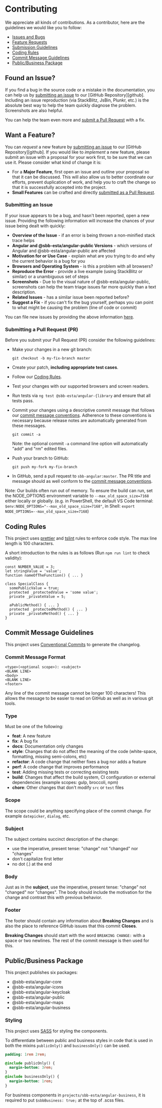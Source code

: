 # Contributing

We appreciate all kinds of contributions. As a contributor, here are the guidelines we would like you to follow:

 - [Issues and Bugs](#issue)
 - [Feature Requests](#feature)
 - [Submission Guidelines](#submit-pr)
 - [Coding Rules](#rules)
 - [Commit Message Guidelines](#commit)
 - [Public/Business Package](#public-business)

## <a name="issue"></a> Found an Issue?
If you find a bug in the source code or a mistake in the documentation, you can help us by
[submitting an issue](#submit-issue) to our [GitHub Repository][github]. Including an issue 
reproduction (via StackBlitz, JsBin, Plunkr, etc.) is the absolute best way to help the team quickly
diagnose the problem. Screenshots are also helpful.

You can help the team even more and [submit a Pull Request](#submit-pr) with a fix.


## <a name="feature"></a> Want a Feature?
You can *request* a new feature by [submitting an issue](#submit-issue) to our [GitHub
Repository][github]. If you would like to *implement* a new feature, please submit an issue with
a proposal for your work first, to be sure that we can use it. 
Please consider what kind of change it is:

* For a **Major Feature**, first open an issue and outline your proposal so that it can be
discussed. This will also allow us to better coordinate our efforts, prevent duplication of work,
and help you to craft the change so that it is successfully accepted into the project.
* **Small Features** can be crafted and directly [submitted as a Pull Request](#submit-pr).


### <a name="submit-issue"></a> Submitting an Issue
If your issue appears to be a bug, and hasn't been reported, open a new issue.
Providing the following information will increase the
chances of your issue being dealt with quickly:

* **Overview of the Issue** - if an error is being thrown a non-minified stack trace helps
* **Angular and @sbb-esta/angular-public Versions** - which versions of Angular and @sbb-esta/angular-public are affected
* **Motivation for or Use Case** - explain what are you trying to do and why the current behavior
    is a bug for you
* **Browsers and Operating System** - is this a problem with all browsers?
* **Reproduce the Error** - provide a live example (using StackBlitz or similar) or a unambiguous set of steps
* **Screenshots** - Due to the visual nature of @sbb-esta/angular-public, screenshots can help the team
    triage issues far more quickly than a text description.
* **Related Issues** - has a similar issue been reported before?
* **Suggest a Fix** - if you can't fix the bug yourself, perhaps you can point to what might be
    causing the problem (line of code or commit)

You can file new issues by providing the above information [here](https://github.com/sbb-design-systems/sbb-angular/issues/new).


### <a name="submit-pr"></a> Submitting a Pull Request (PR)
Before you submit your Pull Request (PR) consider the following guidelines:

* Make your changes in a new git branch:

     ```shell
     git checkout -b my-fix-branch master
     ```

* Create your patch, **including appropriate test cases**.
* Follow our [Coding Rules](#rules).
* Test your changes with our supported browsers and screen readers.
* Run tests via `ng test @sbb-esta/angular-{library` and ensure that all tests pass.
* Commit your changes using a descriptive commit message that follows our
  [commit message conventions](#commit). Adherence to these conventions
  is necessary because release notes are automatically generated from these messages.

     ```shell
     git commit -a
     ```
  Note: the optional commit `-a` command line option will automatically "add" and "rm" edited files.

* Push your branch to GitHub:

    ```shell
    git push my-fork my-fix-branch
    ```

* In GitHub, send a pull request to `sbb-angular:master`.
The PR title and message should as well conform to the [commit message conventions](#commit).

Note: Our builds often run out of memory. To ensure the build can run, set the NODE_OPTIONS environment variable
to `--max_old_space_size=7168` either locally or globally.
(e.g. in PowerShell, the default VS Code terminal: `$env:NODE_OPTIONS="--max_old_space_size=7168"`, in Shell: `export NODE_OPTIONS=--max_old_space_size=7168`)


## <a name="rules"></a> Coding Rules
This project uses [prettier](https://prettier.io/) and [tslint](https://palantir.github.io/tslint/) rules to enforce code style.
The max line length is 100 characters.

A short introduction to the rules is as follows (Run `npm run lint` to check validity):

```
const NUMBER_VALUE = 3;
let stringValue = 'value';
function nameOfTheFunction() { ... }

class SpecialClass {
  somePublicValue = true;
  protected _protectedValue = 'some value';
  private _privateValue = 5;

  aPublicMethod() { ... }
  protected _protectedMethod() { ... }
  private _privateMethod() { ... }
}
```

## <a name="commit"></a> Commit Message Guidelines

This project uses [Conventional Commits](https://www.conventionalcommits.org/) to generate the changelog.

### Commit Message Format
```
<type>(<optional scope>): <subject>
<BLANK LINE>
<body>
<BLANK LINE>
<footer>
```

Any line of the commit message cannot be longer 100 characters! This allows the message to be easier
to read on GitHub as well as in various git tools.

### Type
Must be one of the following:

* **feat**: A new feature
* **fix**: A bug fix
* **docs**: Documentation only changes
* **style**: Changes that do not affect the meaning of the code (white-space, formatting, missing
  semi-colons, etc)
* **refactor**: A code change that neither fixes a bug nor adds a feature
* **perf**: A code change that improves performance
* **test**: Adding missing tests or correcting existing tests
* **build**: Changes that affect the build system, CI configuration or external dependencies
            (example scopes: gulp, broccoli, npm)
* **chore**: Other changes that don't modify `src` or `test` files

### Scope
The scope could be anything specifying place of the commit change. For example
`datepicker`, `dialog`, etc.

### Subject
The subject contains succinct description of the change:

* use the imperative, present tense: "change" not "changed" nor "changes"
* don't capitalize first letter
* no dot (.) at the end

### Body
Just as in the **subject**, use the imperative, present tense: "change" not "changed" nor "changes".
The body should include the motivation for the change and contrast this with previous behavior.

### Footer
The footer should contain any information about **Breaking Changes** and is also the place to
reference GitHub issues that this commit **Closes**.

**Breaking Changes** should start with the word `BREAKING CHANGE:` with a space or two newlines.
The rest of the commit message is then used for this.

## <a name="public-business"></a> Public/Business Package
This project publishes six packages:

* @sbb-esta/angular-core
* @sbb-esta/angular-icons
* @sbb-esta/angular-keycloak
* @sbb-esta/angular-public
* @sbb-esta/angular-maps
* @sbb-esta/angular-business

### Styling
This project uses [SASS](https://sass-lang.com/) for styling the components.

To differentiate between public and business styles in code that is used in both the
mixins `publicOnly()` and `businessOnly()` can be used.

```sass
padding: 1rem 2rem;

@include publicOnly() {
  margin-bottom: 3rem;
}
@include businessOnly() {
  margin-bottom: 1rem;
}
```

For business components in `projects/sbb-esta/angular-business`, it is required to put `$sbbBusiness: true;` at the top of .scss files.
